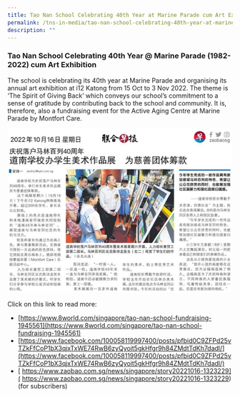 ```yaml
---
title: Tao Nan School Celebrating 40th Year at Marine Parade cum Art Exhibition
permalink: /tns-in-media/tao-nan-school-celebrating-40th-year-at-marine-parade-cum-art-exhibition/
description: ""
---
```

### Tao Nan School Celebrating 40th Year @ Marine Parade (1982-2022) cum Art Exhibition



The school is celebrating its 40th year at Marine Parade and organising its annual art exhibition at i12 Katong from 15 Oct to 3 Nov 2022.  The theme is ‘The Spirit of Giving Back’ which conveys our school’s commitment to a sense of gratitude by contributing back to the school and community. It is, therefore, also a fundraising event for the Active Aging Centre at Marine Parade by Montfort Care.

![](/images/Heritage/TNS%20in%20Media/img_tao-nan-school-celebrating-40th-year-at-marine-parade-cum-art-exhibition.jpg)

Click on this link to read more:<br>
* [https://www.8world.com/singapore/tao-nan-school-fundraising-1945561](https://www.8world.com/singapore/tao-nan-school-fundraising-1945561)
* [https://www.facebook.com/100058119997400/posts/pfbid0C9ZFPd25vTZkFfCoP1bX3qjxTxWE74RwB6zyQyoit5gkHfgr9h84ZMdtTdKh7dadl/](https://www.facebook.com/100058119997400/posts/pfbid0C9ZFPd25vTZkFfCoP1bX3qjxTxWE74RwB6zyQyoit5gkHfgr9h84ZMdtTdKh7dadl/)
* [ https://www.zaobao.com.sg/news/singapore/story20221016-1323229]( https://www.zaobao.com.sg/news/singapore/story20221016-1323229) (for subscribers)